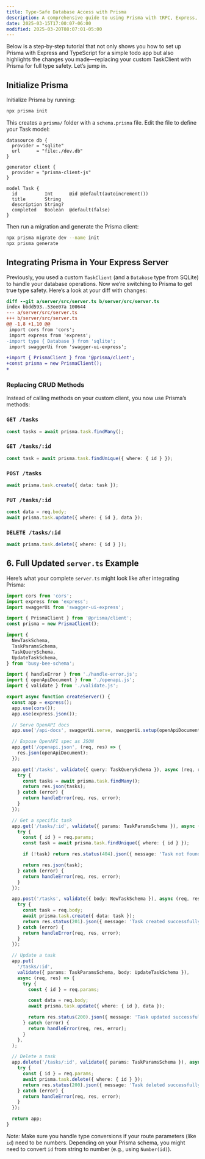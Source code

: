 ```yaml
---
title: Type-Safe Database Access with Prisma
description: A comprehensive guide to using Prisma with tRPC, Express, and TypeScript for end-to-end type safety in your database operations.
date: 2025-03-15T17:00:07-06:00
modified: 2025-03-20T08:07:01-05:00
---
```


Below is a step‑by‑step tutorial that not only shows you how to set up Prisma with Express and TypeScript for a simple todo app but also highlights the changes you made—replacing your custom TaskClient with Prisma for full type safety. Let’s jump in.

## Initialize Prisma

Initialize Prisma by running:

```bash
npx prisma init
```

This creates a `prisma/` folder with a `schema.prisma` file. Edit the file to define your Task model:

```prisma
datasource db {
  provider = "sqlite"
  url      = "file:./dev.db"
}

generator client {
  provider = "prisma-client-js"
}

model Task {
  id          Int      @id @default(autoincrement())
  title       String
  description String?
  completed   Boolean  @default(false)
}
```

Then run a migration and generate the Prisma client:

```bash
npx prisma migrate dev --name init
npx prisma generate
```

## Integrating Prisma in Your Express Server

Previously, you used a custom `TaskClient` (and a `Database` type from SQLite) to handle your database operations. Now we’re switching to Prisma to get true type safety. Here’s a look at your diff with changes:

```diff
diff --git a/server/src/server.ts b/server/src/server.ts
index bbdd593..53ee07a 100644
--- a/server/src/server.ts
+++ b/server/src/server.ts
@@ -1,8 +1,10 @@
 import cors from 'cors';
 import express from 'express';
-import type { Database } from 'sqlite';
 import swaggerUi from 'swagger-ui-express';

+import { PrismaClient } from '@prisma/client';
+const prisma = new PrismaClient();
+
```

### Replacing CRUD Methods

Instead of calling methods on your custom client, you now use Prisma’s methods:

### `GET /tasks`

```typescript
const tasks = await prisma.task.findMany();
```

### `GET /tasks/:id`

```typescript
const task = await prisma.task.findUnique({ where: { id } });
```

### `POST /tasks`

```typescript
await prisma.task.create({ data: task });
```

### `PUT /tasks/:id`

```typescript
const data = req.body;
await prisma.task.update({ where: { id }, data });
```

### `DELETE /tasks/:id`

```typescript
await prisma.task.delete({ where: { id } });
```

## 6. Full Updated `server.ts` Example

Here’s what your complete `server.ts` might look like after integrating Prisma:

```typescript
import cors from 'cors';
import express from 'express';
import swaggerUi from 'swagger-ui-express';

import { PrismaClient } from '@prisma/client';
const prisma = new PrismaClient();

import {
  NewTaskSchema,
  TaskParamsSchema,
  TaskQuerySchema,
  UpdateTaskSchema,
} from 'busy-bee-schema';

import { handleError } from './handle-error.js';
import { openApiDocument } from './openapi.js';
import { validate } from './validate.js';

export async function createServer() {
  const app = express();
  app.use(cors());
  app.use(express.json());

  // Serve OpenAPI docs
  app.use('/api-docs', swaggerUi.serve, swaggerUi.setup(openApiDocument));

  // Expose OpenAPI spec as JSON
  app.get('/openapi.json', (req, res) => {
    res.json(openApiDocument);
  });

  app.get('/tasks', validate({ query: TaskQuerySchema }), async (req, res) => {
    try {
      const tasks = await prisma.task.findMany();
      return res.json(tasks);
    } catch (error) {
      return handleError(req, res, error);
    }
  });

  // Get a specific task
  app.get('/tasks/:id', validate({ params: TaskParamsSchema }), async (req, res) => {
    try {
      const { id } = req.params;
      const task = await prisma.task.findUnique({ where: { id } });

      if (!task) return res.status(404).json({ message: 'Task not found' });

      return res.json(task);
    } catch (error) {
      return handleError(req, res, error);
    }
  });

  app.post('/tasks', validate({ body: NewTaskSchema }), async (req, res) => {
    try {
      const task = req.body;
      await prisma.task.create({ data: task });
      return res.status(201).json({ message: 'Task created successfully' });
    } catch (error) {
      return handleError(req, res, error);
    }
  });

  // Update a task
  app.put(
    '/tasks/:id',
    validate({ params: TaskParamsSchema, body: UpdateTaskSchema }),
    async (req, res) => {
      try {
        const { id } = req.params;

        const data = req.body;
        await prisma.task.update({ where: { id }, data });

        return res.status(200).json({ message: 'Task updated successfully' });
      } catch (error) {
        return handleError(req, res, error);
      }
    },
  );

  // Delete a task
  app.delete('/tasks/:id', validate({ params: TaskParamsSchema }), async (req, res) => {
    try {
      const { id } = req.params;
      await prisma.task.delete({ where: { id } });
      return res.status(200).json({ message: 'Task deleted successfully' });
    } catch (error) {
      return handleError(req, res, error);
    }
  });

  return app;
}
```

_Note:_ Make sure you handle type conversions if your route parameters (like `id`) need to be numbers. Depending on your Prisma schema, you might need to convert `id` from string to number (e.g., using `Number(id)`).
